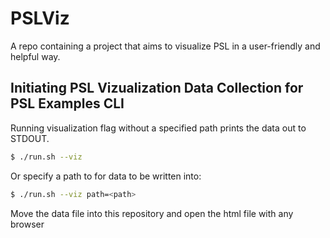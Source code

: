 # PSLViz
A repo containing a project that aims to visualize PSL in a user-friendly and helpful way.

## Initiating PSL Vizualization Data Collection for PSL Examples CLI
Running visualization flag without a specified path prints the data out to STDOUT.
```bash
$ ./run.sh --viz 
```
Or specify a path to for data to be written into:
```bash
$ ./run.sh --viz path=<path>
```
Move the data file into this repository and open the html file with any browser
